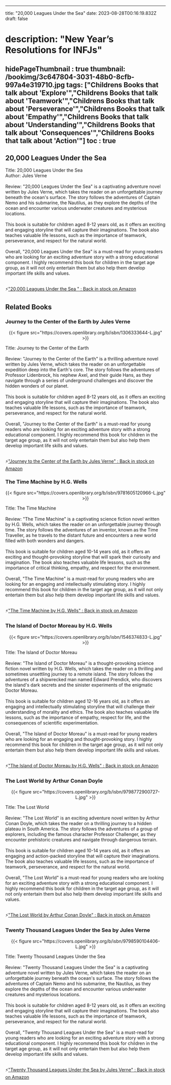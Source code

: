 
---
title: "20,000 Leagues Under the Sea"
date: 2023-08-28T00:16:19.832Z
draft: false
# description: "New Year’s Resolutions for INFJs"
hidePageThumbnail : true
thumbnail: /bookimg/3c647804-3031-48b0-8cfb-997a4e319710.jpg
tags: ["Childrens Books that talk about 'Explore'","Childrens Books that talk about 'Teamwork'","Childrens Books that talk about 'Perseverance'","Childrens Books that talk about 'Empathy'","Childrens Books that talk about 'Understanding'","Childrens Books that talk about 'Consequences'","Childrens Books that talk about 'Action'"]
toc : true
---
## 20,000 Leagues Under the Sea 

Title: 20,000 Leagues Under the Sea</br>
Author: Jules Verne</br></br>
Review: "20,000 Leagues Under the Sea" is a captivating adventure novel written by Jules Verne, which takes the reader on an unforgettable journey beneath the ocean's surface. The story follows the adventures of Captain Nemo and his submarine, the Nautilus, as they explore the depths of the ocean and encounter various underwater creatures and mysterious locations.</br></br>
This book is suitable for children aged 8-12 years old, as it offers an exciting and engaging storyline that will capture their imaginations. The book also teaches valuable life lessons, such as the importance of teamwork, perseverance, and respect for the natural world.</br></br>
Overall, "20,000 Leagues Under the Sea" is a must-read for young readers who are looking for an exciting adventure story with a strong educational component. I highly recommend this book for children in the target age group, as it will not only entertain them but also help them develop important life skills and values.</br></br>

<p>⚡<a id="aflink" href="https://www.amazon.com/gp/search?ie=UTF8&tag=klayu00-20&linkCode=ur2&linkId=6639bed89a8ad8dd2705e40644eb43d3&camp=1789&creative=9325&index=books&keywords=20,000 Leagues Under the Sea " class="one" target="_blank" title='"20,000 Leagues Under the Sea " : Back in stock on Amazon'>"20,000 Leagues Under the Sea " : Back in stock on Amazon</a></p>

## Related Books
### Journey to the Center of the Earth by Jules Verne
<center>
{{< figure src="https://covers.openlibrary.org/b/isbn/1306333644-L.jpg" >}}
</center>

Title: Journey to the Center of the Earth</br></br>
Review: "Journey to the Center of the Earth" is a thrilling adventure novel written by Jules Verne, which takes the reader on an unforgettable expedition deep into the Earth's core. The story follows the adventures of Professor Lidenbrock, his nephew Axel, and their guide Hans, as they navigate through a series of underground challenges and discover the hidden wonders of our planet.</br></br>
This book is suitable for children aged 8-12 years old, as it offers an exciting and engaging storyline that will capture their imaginations. The book also teaches valuable life lessons, such as the importance of teamwork, perseverance, and respect for the natural world.</br></br>
Overall, "Journey to the Center of the Earth" is a must-read for young readers who are looking for an exciting adventure story with a strong educational component. I highly recommend this book for children in the target age group, as it will not only entertain them but also help them develop important life skills and values.</br></br>

<p>⚡<a id="aflink" href="https://www.amazon.com/gp/search?ie=UTF8&tag=klayu00-20&linkCode=ur2&linkId=6639bed89a8ad8dd2705e40644eb43d3&camp=1789&creative=9325&index=books&keywords=Journey to the Center of the Earth by Jules Verne" class="one" target="_blank" title='"Journey to the Center of the Earth by Jules Verne" : Back in stock on Amazon'>"Journey to the Center of the Earth by Jules Verne" : Back in stock on Amazon</a></p>

### The Time Machine by H.G. Wells
<center>
{{< figure src="https://covers.openlibrary.org/b/isbn/9781605120966-L.jpg" >}}
</center>

Title: The Time Machine</br></br>
Review: "The Time Machine" is a captivating science fiction novel written by H.G. Wells, which takes the reader on an unforgettable journey through time. The story follows the adventures of an inventor, known as the Time Traveller, as he travels to the distant future and encounters a new world filled with both wonders and dangers.</br></br>
This book is suitable for children aged 10-14 years old, as it offers an exciting and thought-provoking storyline that will spark their curiosity and imagination. The book also teaches valuable life lessons, such as the importance of critical thinking, empathy, and respect for the environment.</br></br>
Overall, "The Time Machine" is a must-read for young readers who are looking for an engaging and intellectually stimulating story. I highly recommend this book for children in the target age group, as it will not only entertain them but also help them develop important life skills and values.</br></br>

<p>⚡<a id="aflink" href="https://www.amazon.com/gp/search?ie=UTF8&tag=klayu00-20&linkCode=ur2&linkId=6639bed89a8ad8dd2705e40644eb43d3&camp=1789&creative=9325&index=books&keywords=The Time Machine by H.G. Wells" class="one" target="_blank" title='"The Time Machine by H.G. Wells" : Back in stock on Amazon'>"The Time Machine by H.G. Wells" : Back in stock on Amazon</a></p>

### The Island of Doctor Moreau by H.G. Wells
<center>
{{< figure src="https://covers.openlibrary.org/b/isbn/1546374833-L.jpg" >}}
</center>

Title: The Island of Doctor Moreau</br></br>
Review: "The Island of Doctor Moreau" is a thought-provoking science fiction novel written by H.G. Wells, which takes the reader on a thrilling and sometimes unsettling journey to a remote island. The story follows the adventures of a shipwrecked man named Edward Prendick, who discovers the island's dark secrets and the sinister experiments of the enigmatic Doctor Moreau.</br></br>
This book is suitable for children aged 12-16 years old, as it offers an engaging and intellectually stimulating storyline that will challenge their understanding of morality and ethics. The book also teaches valuable life lessons, such as the importance of empathy, respect for life, and the consequences of scientific experimentation.</br></br>
Overall, "The Island of Doctor Moreau" is a must-read for young readers who are looking for an engaging and thought-provoking story. I highly recommend this book for children in the target age group, as it will not only entertain them but also help them develop important life skills and values.</br></br>

<p>⚡<a id="aflink" href="https://www.amazon.com/gp/search?ie=UTF8&tag=klayu00-20&linkCode=ur2&linkId=6639bed89a8ad8dd2705e40644eb43d3&camp=1789&creative=9325&index=books&keywords=The Island of Doctor Moreau by H.G. Wells" class="one" target="_blank" title='"The Island of Doctor Moreau by H.G. Wells" : Back in stock on Amazon'>"The Island of Doctor Moreau by H.G. Wells" : Back in stock on Amazon</a></p>

### The Lost World by Arthur Conan Doyle
<center>
{{< figure src="https://covers.openlibrary.org/b/isbn/9798772900727-L.jpg" >}}
</center>

Title: The Lost World</br></br>
Review: "The Lost World" is an exciting adventure novel written by Arthur Conan Doyle, which takes the reader on a thrilling journey to a hidden plateau in South America. The story follows the adventures of a group of explorers, including the famous character Professor Challenger, as they encounter prehistoric creatures and navigate through dangerous terrain.</br></br>
This book is suitable for children aged 10-14 years old, as it offers an engaging and action-packed storyline that will capture their imaginations. The book also teaches valuable life lessons, such as the importance of teamwork, perseverance, and respect for the natural world.</br></br>
Overall, "The Lost World" is a must-read for young readers who are looking for an exciting adventure story with a strong educational component. I highly recommend this book for children in the target age group, as it will not only entertain them but also help them develop important life skills and values.</br></br>

<p>⚡<a id="aflink" href="https://www.amazon.com/gp/search?ie=UTF8&tag=klayu00-20&linkCode=ur2&linkId=6639bed89a8ad8dd2705e40644eb43d3&camp=1789&creative=9325&index=books&keywords=The Lost World by Arthur Conan Doyle" class="one" target="_blank" title='"The Lost World by Arthur Conan Doyle" : Back in stock on Amazon'>"The Lost World by Arthur Conan Doyle" : Back in stock on Amazon</a></p>

### Twenty Thousand Leagues Under the Sea by Jules Verne
<center>
{{< figure src="https://covers.openlibrary.org/b/isbn/9798590104406-L.jpg" >}}
</center>

Title: Twenty Thousand Leagues Under the Sea</br></br>
Review: "Twenty Thousand Leagues Under the Sea" is a captivating adventure novel written by Jules Verne, which takes the reader on an unforgettable journey beneath the ocean's surface. The story follows the adventures of Captain Nemo and his submarine, the Nautilus, as they explore the depths of the ocean and encounter various underwater creatures and mysterious locations.</br></br>
This book is suitable for children aged 8-12 years old, as it offers an exciting and engaging storyline that will capture their imaginations. The book also teaches valuable life lessons, such as the importance of teamwork, perseverance, and respect for the natural world.</br></br>
Overall, "Twenty Thousand Leagues Under the Sea" is a must-read for young readers who are looking for an exciting adventure story with a strong educational component. I highly recommend this book for children in the target age group, as it will not only entertain them but also help them develop important life skills and values.</br></br>

<p>⚡<a id="aflink" href="https://www.amazon.com/gp/search?ie=UTF8&tag=klayu00-20&linkCode=ur2&linkId=6639bed89a8ad8dd2705e40644eb43d3&camp=1789&creative=9325&index=books&keywords=Twenty Thousand Leagues Under the Sea by Jules Verne" class="one" target="_blank" title='"Twenty Thousand Leagues Under the Sea by Jules Verne" : Back in stock on Amazon'>"Twenty Thousand Leagues Under the Sea by Jules Verne" : Back in stock on Amazon</a></p>
